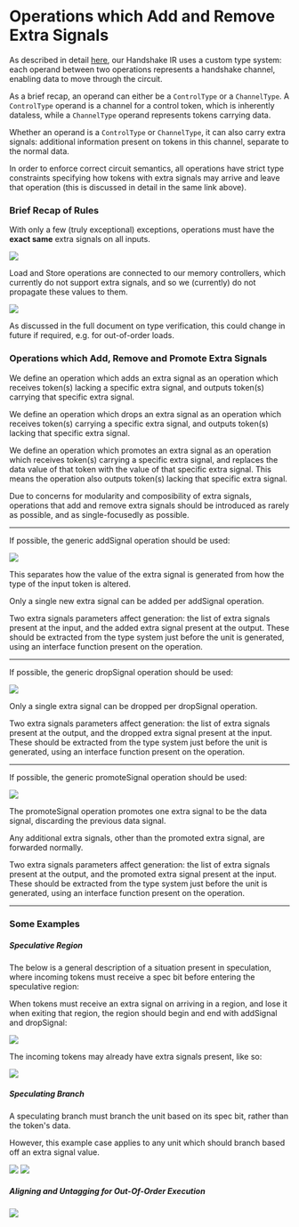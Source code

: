 
# Operations which Add and Remove Extra Signals

As described in detail [here](https://github.com/EPFL-LAP/dynamatic/blob/main/docs/Specs/ExtraSignalsTypeVerification.md), our Handshake IR uses a custom type system: each operand between two operations represents a handshake channel, enabling data to move through the circuit.

As a brief recap, an operand can either be a `ControlType` or a `ChannelType`. A `ControlType` operand is a channel for a control token, which is inherently dataless, while a `ChannelType` operand represents tokens carrying data. 

Whether an operand is a `ControlType` or `ChannelType`, it can also carry extra signals: additional information present on tokens in this channel, separate to the normal data.

In order to enforce correct circuit semantics, all operations have strict type constraints specifying how tokens with extra signals may arrive and leave that operation (this is discussed in detail in the same link above).

### Brief Recap of Rules

With only a few (truly exceptional) exceptions, operations must have the **exact same** extra signals on all inputs.
 
![](figs/AddDropPromoteExtraSignals/addi.png)

Load and Store operations are connected to our memory controllers, which currently do not support extra signals, and so we (currently) do not propagate these values to them. 

![](figs/AddDropPromoteExtraSignals/load.png)

As discussed in the full document on type verification, this could change in future if required, e.g. for out-of-order loads.

### Operations which Add, Remove and Promote Extra Signals

We define an operation which adds an extra signal as an operation which receives token(s) lacking a specific extra signal, and outputs token(s) carrying that specific extra signal. 

We define an operation which drops an extra signal as an operation which receives token(s) carrying a specific extra signal, and outputs token(s) lacking that specific extra signal. 

We define an operation which promotes an extra signal as an operation which receives token(s) carrying a specific extra signal, and replaces the data value of that token with the value of that specific extra signal. This means the operation also outputs token(s) lacking that specific extra signal.

Due to concerns for modularity and composibility of extra signals, operations that add and remove extra signals should be introduced as rarely as possible, and as single-focusedly as possible.

---

If possible, the generic addSignal operation should be used:

![](figs/AddDropPromoteExtraSignals/addSignal.png)

This separates how the value of the extra signal is generated from how the type of the input token is altered. 

Only a single new extra signal can be added per addSignal operation.


Two extra signals parameters affect generation: the list of extra signals present at the input, and the added extra signal present at the output. These should be extracted from the type system just before the unit is generated, using an interface function present on the operation.

---

If possible, the generic dropSignal operation should be used:

![](figs/AddDropPromoteExtraSignals/dropSignal.png)

Only a single extra signal can be dropped per dropSignal operation.

Two extra signals parameters affect generation: the list of extra signals present at the output, and the dropped extra signal present at the input. These should be extracted from the type system just before the unit is generated, using an interface function present on the operation.

---

If possible, the generic promoteSignal operation should be used:

![](figs/AddDropPromoteExtraSignals/promoteSignal.png)

The promoteSignal operation promotes one extra signal to be the data signal, discarding the previous data signal.

Any additional extra signals, other than the promoted extra signal, are forwarded normally.

Two extra signals parameters affect generation: the list of extra signals present at the output, and the promoted extra signal present at the input. These should be extracted from the type system just before the unit is generated, using an interface function present on the operation.

---

### Some Examples

##### Speculative Region

The below is a general description of a situation present in speculation, where incoming tokens must receive a spec bit before entering the speculative region:

When tokens must receive an extra signal on arriving in a region, and lose it when exiting that region, the region should begin and end with addSignal and dropSignal:

![](figs/AddDropPromoteExtraSignals/extraSignalRegion.png)

The incoming tokens may already have extra signals present, like so: 

![](figs/AddDropPromoteExtraSignals/extraSignalRegion2.png)


##### Speculating Branch

A speculating branch must branch the unit based on its spec bit, rather than the token's data.

However, this example case applies to any unit which should branch based off an extra signal value.

![](figs/AddDropPromoteExtraSignals/specBranch.png)
![](figs/AddDropPromoteExtraSignals/specBranch2.png)


##### Aligning and Untagging for Out-Of-Order Execution

![](figs/AddDropPromoteExtraSignals/align_and_untag.png)

